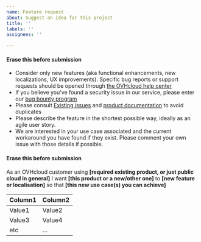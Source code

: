 ```yaml
---
name: Feature request
about: Suggest an idea for this project
title: ''
labels: ''
assignees: ''

---
```


#### Erase this before submission ####
- Consider only new features (aka functional enhancements, new localizations, UX improvements). Specific bug reports or support requests should be opened through  [the OVHcloud help center](https://help.ovhcloud.com/en-ie/ "the OVHcloud help center")
- If you believe you've found a security issue in our service, please enter our [bug bounty program](https://yeswehack.com/programs/ovh#rules "bug bounty program")
- Please consult [Existing issues](https://github.com/ovh/public-cloud-roadmap/issues "Existing issues") and [product documentation](https://help.ovhcloud.com/csm/en-gb-documentation?id=kb_home "product documentation") to avoid duplicates
- Please describe the feature in the shortest possible way, ideally as an agile user story.
- We are interested in your use case associated and the current workaround you have found if they exist. Please comment your own issue with those details if possible.
#### Erase this before submission ####

As an OVHcloud customer using **[required existing product, or just public cloud in general]**
I want **[this product or a new/other one]** to **[new feature or localisation]**
so that **[this new use case(s) you can achieve]**

Column1 | Column2
-- | --
Value1 | Value2
Value3 | Value4
etc | ...
